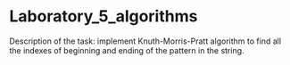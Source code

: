 # Laboratory_5_algorithms
Description of the task: 
implement Knuth-Morris-Pratt algorithm to find all the indexes of beginning and ending of the pattern in the string.
